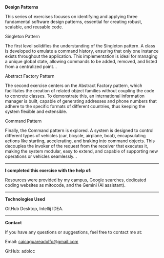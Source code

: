 **Design Patterns**

This series of exercises focuses on identifying and applying three fundamental software design patterns, essential for creating robust, scalable, and reusable code.

Singleton Pattern

The first level solidifies the understanding of the Singleton pattern. A class is developed to emulate a command history, ensuring that only one instance exists throughout the application. This implementation is ideal for managing a unique global state, allowing commands to be added, removed, and listed from a centralized point. .

Abstract Factory Pattern

The second exercise centers on the Abstract Factory pattern, which facilitates the creation of related object families without coupling the code to concrete classes. To demonstrate this, an international information manager is built, capable of generating addresses and phone numbers that adhere to the specific formats of different countries, thus keeping the system flexible and extensible.

Command Pattern

Finally, the Command pattern is explored. A system is designed to control different types of vehicles (car, bicycle, airplane, boat), encapsulating actions like starting, accelerating, and braking into command objects. This decouples the invoker of the request from the receiver that executes it, making the system modular, easy to extend, and capable of supporting new operations or vehicles seamlessly. .

---

**I completed this exercise with the help of:**

Resources were provided by my campus, Google searches, dedicated coding websites as mitocode, and the Gemini (AI assistant).

---

**Technologies Used**

GitHub Desktop, Intellij IDEA. 

---

**Contact**

If you have any questions or suggestions, feel free to contact me at:

Email: caicaguareadolfo@gmail.com

GitHub: adolcc


